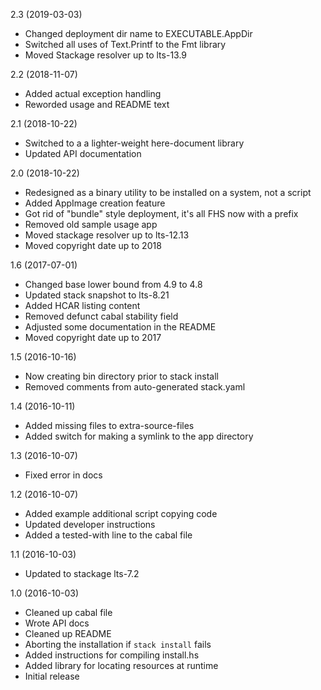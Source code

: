 2.3 (2019-03-03)

  * Changed deployment dir name to EXECUTABLE.AppDir
  * Switched all uses of Text.Printf to the Fmt library
  * Moved Stackage resolver up to lts-13.9


2.2 (2018-11-07)

  * Added actual exception handling
  * Reworded usage and README text


2.1 (2018-10-22)

  * Switched to a a lighter-weight here-document library
  * Updated API documentation


2.0 (2018-10-22)

  * Redesigned as a binary utility to be installed on a system, not a script
  * Added AppImage creation feature
  * Got rid of "bundle" style deployment, it's all FHS now with a prefix
  * Removed old sample usage app
  * Moved stackage resolver up to lts-12.13
  * Moved copyright date up to 2018


1.6 (2017-07-01)

  * Changed base lower bound from 4.9 to 4.8
  * Updated stack snapshot to lts-8.21
  * Added HCAR listing content
  * Removed defunct cabal stability field
  * Adjusted some documentation in the README
  * Moved copyright date up to 2017


1.5 (2016-10-16)

  * Now creating bin directory prior to stack install
  * Removed comments from auto-generated stack.yaml


1.4 (2016-10-11)

  * Added missing files to extra-source-files
  * Added switch for making a symlink to the app directory


1.3 (2016-10-07)

  * Fixed error in docs


1.2 (2016-10-07)

  * Added example additional script copying code
  * Updated developer instructions
  * Added a tested-with line to the cabal file


1.1 (2016-10-03)

  * Updated to stackage lts-7.2


1.0 (2016-10-03)

  * Cleaned up cabal file
  * Wrote API docs
  * Cleaned up README
  * Aborting the installation if `stack install` fails
  * Added instructions for compiling install.hs
  * Added library for locating resources at runtime
  * Initial release
